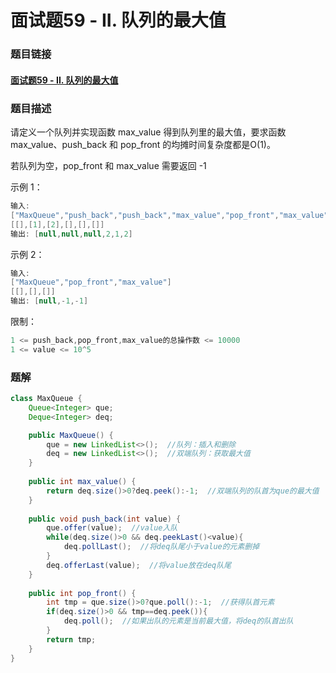 # 面试题59 - II. 队列的最大值

### 题目链接

#### [面试题59 - II. 队列的最大值](https://leetcode-cn.com/problems/dui-lie-de-zui-da-zhi-lcof/)

### 题目描述

请定义一个队列并实现函数 max_value 得到队列里的最大值，要求函数max_value、push_back 和 pop_front 的均摊时间复杂度都是O(1)。

若队列为空，pop_front 和 max_value 需要返回 -1

示例 1：

```java
输入: 
["MaxQueue","push_back","push_back","max_value","pop_front","max_value"]
[[],[1],[2],[],[],[]]
输出: [null,null,null,2,1,2]
```


示例 2：

```java
输入: 
["MaxQueue","pop_front","max_value"]
[[],[],[]]
输出: [null,-1,-1]
```


限制：

```java
1 <= push_back,pop_front,max_value的总操作数 <= 10000
1 <= value <= 10^5
```



### 题解

```java
class MaxQueue {
    Queue<Integer> que;
    Deque<Integer> deq;

    public MaxQueue() {
        que = new LinkedList<>();  //队列：插入和删除
        deq = new LinkedList<>();  //双端队列：获取最大值
    }
    
    public int max_value() {
        return deq.size()>0?deq.peek():-1;  //双端队列的队首为que的最大值
    }
    
    public void push_back(int value) {
        que.offer(value);  //value入队
        while(deq.size()>0 && deq.peekLast()<value){
            deq.pollLast();  //将deq队尾小于value的元素删掉
        }
        deq.offerLast(value);  //将value放在deq队尾
    }
    
    public int pop_front() {
        int tmp = que.size()>0?que.poll():-1;  //获得队首元素
        if(deq.size()>0 && tmp==deq.peek()){
            deq.poll();  //如果出队的元素是当前最大值，将deq的队首出队
        }
        return tmp;
    }
}

```

